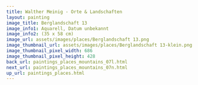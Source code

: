 ```yaml
---
title: Walther Meinig - Orte & Landschaften
layout: painting
image_title: Berglandschaft 13
image_info1: Aquarell, Datum unbekannt
image_info2: (35 x 58 cm)
image_url: assets/images/places/Berglandschaft 13.png
image_thumbnail_url: assets/images/places/Berglandschaft 13-klein.png
image_thumbnail_pixel_width: 686
image_thumbnail_pixel_height: 428
back_url: paintings_places_mountains_07l.html
next_url: paintings_places_mountains_07n.html
up_url: paintings_places.html
---
```



